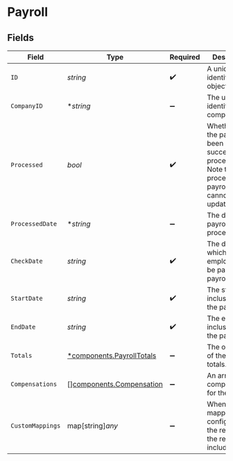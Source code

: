 # Payroll


## Fields

| Field                                                                                                       | Type                                                                                                        | Required                                                                                                    | Description                                                                                                 | Example                                                                                                     |
| ----------------------------------------------------------------------------------------------------------- | ----------------------------------------------------------------------------------------------------------- | ----------------------------------------------------------------------------------------------------------- | ----------------------------------------------------------------------------------------------------------- | ----------------------------------------------------------------------------------------------------------- |
| `ID`                                                                                                        | *string*                                                                                                    | :heavy_check_mark:                                                                                          | A unique identifier for an object.                                                                          | 12345                                                                                                       |
| `CompanyID`                                                                                                 | **string*                                                                                                   | :heavy_minus_sign:                                                                                          | The unique identifier of the company.                                                                       | 23456                                                                                                       |
| `Processed`                                                                                                 | *bool*                                                                                                      | :heavy_check_mark:                                                                                          | Whether or not the payroll has been successfully processed. Note that processed payrolls cannot be updated. | false                                                                                                       |
| `ProcessedDate`                                                                                             | **string*                                                                                                   | :heavy_minus_sign:                                                                                          | The date the payroll was processed.                                                                         | 2022-04-08                                                                                                  |
| `CheckDate`                                                                                                 | *string*                                                                                                    | :heavy_check_mark:                                                                                          | The date on which employees will be paid for the payroll.                                                   | 2022-04-08                                                                                                  |
| `StartDate`                                                                                                 | *string*                                                                                                    | :heavy_check_mark:                                                                                          | The start date, inclusive, of the pay period.                                                               | 2022-04-08                                                                                                  |
| `EndDate`                                                                                                   | *string*                                                                                                    | :heavy_check_mark:                                                                                          | The end date, inclusive, of the pay period.                                                                 | 2022-04-21                                                                                                  |
| `Totals`                                                                                                    | [*components.PayrollTotals](../../models/components/payrolltotals.md)                                       | :heavy_minus_sign:                                                                                          | The overview of the payroll totals.                                                                         |                                                                                                             |
| `Compensations`                                                                                             | [][components.Compensation](../../models/components/compensation.md)                                        | :heavy_minus_sign:                                                                                          | An array of compensations for the payroll.                                                                  |                                                                                                             |
| `CustomMappings`                                                                                            | map[string]*any*                                                                                            | :heavy_minus_sign:                                                                                          | When custom mappings are configured on the resource, the result is included here.                           |                                                                                                             |